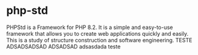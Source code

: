 # php-std
PHPStd is a Framework for PHP 8.2. It is a simple and easy-to-use framework that allows you to create web applications quickly and easily. This is a study of structure construction and software engineering.
TESTE
ADSADSADSAD
ADSADSAD
adsasdada
teste
